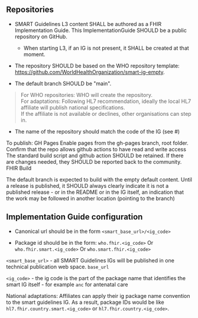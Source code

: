 
## Repositories

* SMART Guidelines L3 content SHALL be authored as a FHIR Implementation Guide. This ImplementationGuide SHOULD be a public repository on GitHub. 
  * When starting L3, if an IG is not present, it SHALL be created at that moment.

* The repository SHOULD be based on the WHO repository template: https://github.com/WorldHealthOrganization/smart-ig-empty.

* The default branch SHOULD be "main".

> For WHO repositories: WHO will create the repository.  
> For adaptations: Following HL7 recommendation, ideally the local HL7 affiliate will publish national specifications.  
> If the affiliate is not available or declines, other organisations can step in.

* The name of the repository should match the code of the IG (see #)


To publish: 
GH Pages
Enable pages from the gh-pages branch, root folder.
Confirm that the repo allows github actions to have read and write access
The standard build script and github action SHOULD be retained. If there are changes needed, they SHOULD be reported back to the community.
FHIR Build




The default branch is expected to build with the empty default content. Until a release is published, it SHOULD always clearly indicate it is not a published release  - or in the README or in the IG itself, an indication that the work may be followed in another location (pointing to the branch)

## Implementation Guide configuration

* Canonical url should be in the form `<smart_base_url>/<ig_code>`

* Package id should be in the form: `who.fhir.<ig_code>` Or `who.fhir.smart.<ig_code>` Or `who.smart.fhir.<ig_code>`



`<smart_base_url>` - all SMART Guidelines IGs will be published in one technical publication web space. `base_url`

`<ig_code>` - the ig code is the part of the package name that identifies the smart IG itself - for example `anc` for antenatal care


National adaptations: 
Affiliates can apply their ig package name convention to the smart guidelines IG. As a result, package IDs would be like `hl7.fhir.country.smart.<ig_code>` or `hl7.fhir.country.<ig_code>`.

